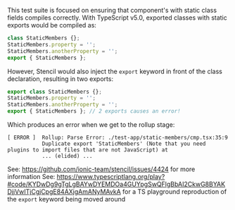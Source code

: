 This test suite is focused on ensuring that component's with static class fields compiles correctly.
With TypeScript v5.0, exported classes with static exports would be compiled as:

```ts
class StaticMembers {};
StaticMembers.property = '';
StaticMembers.anotherProperty = '';
export { StaticMembers };
```

However, Stencil would also inject the `export` keyword in front of the class declaration, resulting in two exports:

```ts
export class StaticMembers {};
StaticMembers.property = '';
StaticMembers.anotherProperty = '';
export { StaticMembers }; // 2 exports causes an error!
```

Which produces an error when we get to the rollup stage:

```console
[ ERROR ]  Rollup: Parse Error: ./test-app/static-members/cmp.tsx:35:9
           Duplicate export 'StaticMembers' (Note that you need plugins to import files that are not JavaScript) at
           ... (elided) ...
```

See: https://github.com/ionic-team/stencil/issues/4424 for more information
See: https://www.typescriptlang.org/play?#code/KYDwDg9gTgLgBAYwDYEMDOa4GUYpgSwQFlgBbAI2CkwG8BYAKDjjVwITjCgjCpgE84AXjgAmANyMAvkA
for a TS playground reproduction of the `export` keyword being moved around